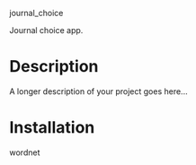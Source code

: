journal_choice


Journal choice app.


Description
===========

A longer description of your project goes here...


Installation
============

wordnet